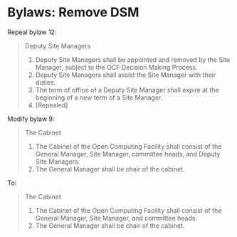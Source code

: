 # Bylaws: Remove DSM

Repeal bylaw 12:

> Deputy Site Managers
>
> 
> 1. Deputy Site Managers shall be appointed and removed by the Site Manager, subject to the OCF Decision Making Process.
> 2. Deputy Site Managers shall assist the Site Manager with their duties.
> 3. The term of office of a Deputy Site Manager shall expire at the beginning of a new term of a Site Manager.
> 4. \[Repealed\]


Modify bylaw 9:

> The Cabinet
>
> 
> 1. The Cabinet of the Open Computing Facility shall consist of the General Manager, Site Manager, committee heads, and Deputy Site Managers.
> 2. The General Manager shall be chair of the cabinet.

To:

> The Cabinet
>
> 
> 1. The Cabinet of the Open Computing Facility shall consist of the General Manager, Site Manager, and committee heads.
> 2. The General Manager shall be chair of the cabinet.